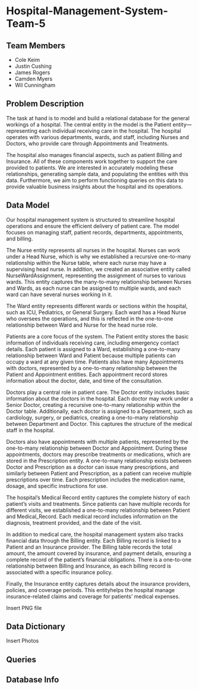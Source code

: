 # Hospital-Management-System-Team-5

## Team Members
- Cole Keim
- Justin Cushing
- James Rogers
- Camden Myers
- Wil Cunningham

## Problem Description
The task at hand is to model and build a relational database for the general workings of a hospital. The central entity in the model is the Patient entity—representing each individual receiving care in the hospital. The hospital operates with various departments, wards, and staff, including Nurses and Doctors, who provide care through Appointments and Treatments.

The hospital also manages financial aspects, such as patient Billing and Insurance. All of these components work together to support the care provided to patients. We are interested in accurately modeling these relationships, generating sample data, and populating the entities with this data. Furthermore, we aim to perform functioning queries on this data to provide valuable business insights about the hospital and its operations.


## Data Model
Our hospital management system is structured to streamline hospital operations and ensure the efficient delivery of patient care. The model focuses on managing staff, patient records, departments, appointments, and billing.

The Nurse entity represents all nurses in the hospital. Nurses can work under a Head Nurse, which is why we established a recursive one-to-many relationship within the Nurse table, where each nurse may have a supervising head nurse. In addition, we created an associative entity called NurseWardAssignment, representing the assignment of nurses to various wards. This entity captures the many-to-many relationship between Nurses and Wards, as each nurse can be assigned to multiple wards, and each ward can have several nurses working in it.

The Ward entity represents different wards or sections within the hospital, such as ICU, Pediatrics, or General Surgery. Each ward has a Head Nurse who oversees the operations, and this is reflected in the one-to-one relationship between Ward and Nurse for the head nurse role.

Patients are a core focus of the system. The Patient entity stores the basic information of individuals receiving care, including emergency contact details. Each patient is assigned to a Ward, establishing a one-to-many relationship between Ward and Patient because multiple patients can occupy a ward at any given time. Patients also have many Appointments with doctors, represented by a one-to-many relationship between the Patient and Appointment entities. Each appointment record stores information about the doctor, date, and time of the consultation.

Doctors play a central role in patient care. The Doctor entity includes basic information about the doctors in the hospital. Each doctor may work under a Senior Doctor, creating a recursive one-to-many relationship within the Doctor table. Additionally, each doctor is assigned to a Department, such as cardiology, surgery, or pediatrics, creating a one-to-many relationship between Department and Doctor. This captures the structure of the medical staff in the hospital.

Doctors also have appointments with multiple patients, represented by the one-to-many relationship between Doctor and Appointment. During these appointments, doctors may prescribe treatments or medications, which are stored in the Prescription entity. A one-to-many relationship exists between Doctor and Prescription as a doctor can issue many prescriptions, and similarly between Patient and Prescription, as a patient can receive multiple prescriptions over time. Each prescription includes the medication name, dosage, and specific instructions for use.

The hospital’s Medical Record entity captures the complete history of each patient’s visits and treatments. Since patients can have multiple records for different visits, we established a one-to-many relationship between Patient and Medical_Record. Each medical record includes information on the diagnosis, treatment provided, and the date of the visit.

In addition to medical care, the hospital management system also tracks financial data through the Billing entity. Each Billing record is linked to a Patient and an Insurance provider. The Billing table records the total amount, the amount covered by insurance, and payment details, ensuring a complete record of the patient’s financial obligations. There is a one-to-one relationship between Billing and Insurance, as each billing record is associated with a specific insurance policy.

Finally, the Insurance entity captures details about the insurance providers, policies, and coverage periods. This entityhelps the hospital manage insurance-related claims and coverage for patients’ medical expenses.

Insert PNG file

## Data Dictionary

Insert Photos

## Queries

## Database Info
